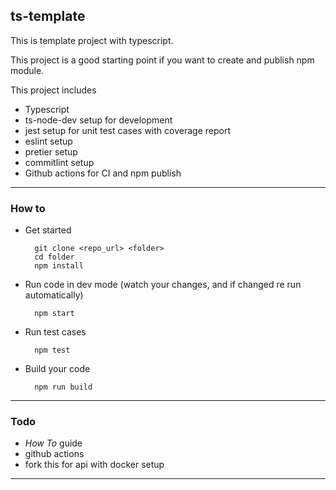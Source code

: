 ## ts-template

This is template project with typescript.

This project is a good starting point if you want to create and publish npm module.

This project includes
- Typescript
- ts-node-dev setup for development
- jest setup for unit test cases with coverage report
- eslint setup
- pretier setup
- commitlint setup
- Github actions for CI and npm publish
---
### How to
- Get started

        git clone <repo_url> <folder>
        cd folder
        npm install

- Run code in dev mode (watch your changes, and if changed re run automatically)

        npm start

- Run test cases

        npm test

- Build your code

        npm run build
---

### Todo
 - *How To* guide
 -  github actions
 - fork this for api with docker setup
 ---
